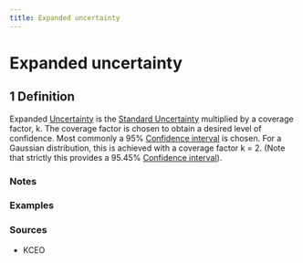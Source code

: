 ```yaml
---
title: Expanded uncertainty
---
```


# Expanded uncertainty

## 1 Definition

Expanded [Uncertainty](../uncertainty) is the [Standard Uncertainty](../standard_uncertainty) multiplied by a coverage factor, k. The coverage factor is chosen to obtain a desired level of confidence. Most commonly a 95% [Confidence interval](../confidence_interval) is chosen. For a Gaussian distribution, this is achieved with a coverage factor k = 2. (Note that strictly this provides a 95.45% [Confidence interval](../confidence_interval)).

### Notes 

### Examples 

### Sources
- KCEO
